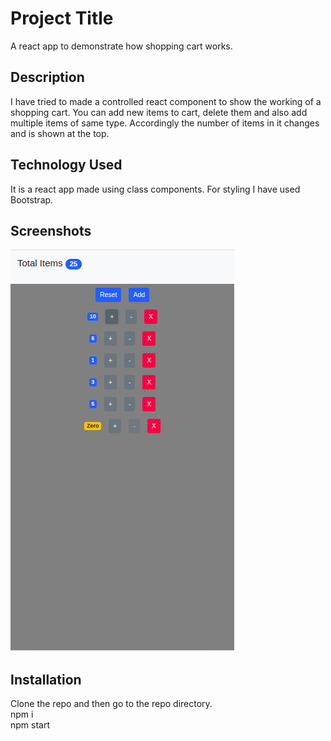 # Project Title

A react app to demonstrate how shopping cart works.

## Description

I have tried to made a controlled react component to show the working of a shopping cart. You can add new items to cart, delete them and also add multiple items of same type. Accordingly the number of items in it changes and is shown at the top.

## Technology Used

It is a react app made using class components. For styling I have used Bootstrap.

## Screenshots

![Screenshot](src/assets/App.png?raw=true "Screenshot")

## Installation

Clone the repo and then go to the repo directory.   
npm i  
npm start  
